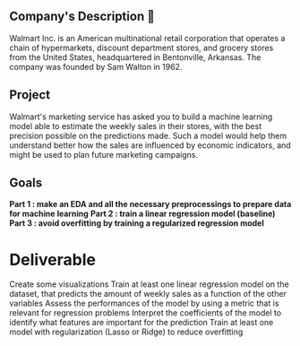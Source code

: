 ## Company's Description 📇
Walmart Inc. is an American multinational retail corporation that operates a chain of hypermarkets, discount department stores, and grocery stores from the United States, headquartered in Bentonville, Arkansas. The company was founded by Sam Walton in 1962.
## Project 
Walmart's marketing service has asked you to build a machine learning model able to estimate the weekly sales in their stores, with the best precision possible on the predictions made. Such a model would help them understand better how the sales are influenced by economic indicators, and might be used to plan future marketing campaigns.

## Goals
**Part 1 : make an EDA and all the necessary preprocessings to prepare data for machine learning**
**Part 2 : train a linear regression model (baseline)**
**Part 3 : avoid overfitting by training a regularized regression model**

# Deliverable 
Create some visualizations
Train at least one linear regression model on the dataset, that predicts the amount of weekly sales as a function of the other variables
Assess the performances of the model by using a metric that is relevant for regression problems
Interpret the coefficients of the model to identify what features are important for the prediction
Train at least one model with regularization (Lasso or Ridge) to reduce overfitting
